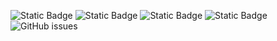 ![Static Badge](https://img.shields.io/badge/blacklists-60-000000) ![Static Badge](https://img.shields.io/badge/blacklisted-2786137-cc0000) ![Static Badge](https://img.shields.io/badge/whitelisted-2244-00CC00) ![Static Badge](https://img.shields.io/badge/streaming_blacklist-28107-000000) ![GitHub issues](https://img.shields.io/github/issues/fabriziosalmi/blacklists)
